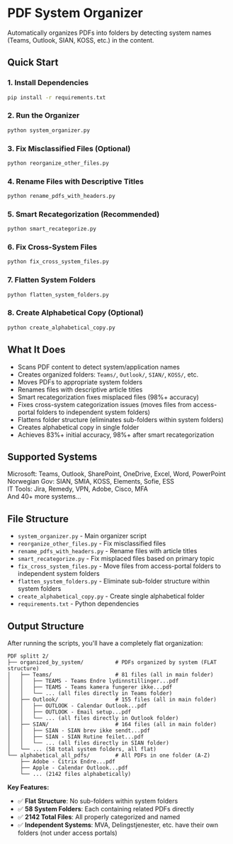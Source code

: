 # PDF System Organizer

Automatically organizes PDFs into folders by detecting system names (Teams, Outlook, SIAN, KOSS, etc.) in the content.

## Quick Start

### 1. Install Dependencies
```bash
pip install -r requirements.txt
```

### 2. Run the Organizer
```bash
python system_organizer.py
```

### 3. Fix Misclassified Files (Optional)
```bash
python reorganize_other_files.py
```

### 4. Rename Files with Descriptive Titles
```bash
python rename_pdfs_with_headers.py
```

### 5. Smart Recategorization (Recommended)
```bash
python smart_recategorize.py
```

### 6. Fix Cross-System Files
```bash
python fix_cross_system_files.py
```

### 7. Flatten System Folders
```bash
python flatten_system_folders.py
```

### 8. Create Alphabetical Copy (Optional)
```bash
python create_alphabetical_copy.py
```

## What It Does

- Scans PDF content to detect system/application names
- Creates organized folders: `Teams/`, `Outlook/`, `SIAN/`, `KOSS/`, etc.
- Moves PDFs to appropriate system folders
- Renames files with descriptive article titles
- Smart recategorization fixes misplaced files (98%+ accuracy)
- Fixes cross-system categorization issues (moves files from access-portal folders to independent system folders)
- Flattens folder structure (eliminates sub-folders within system folders)
- Creates alphabetical copy in single folder
- Achieves 83%+ initial accuracy, 98%+ after smart recategorization

## Supported Systems

Microsoft: Teams, Outlook, SharePoint, OneDrive, Excel, Word, PowerPoint  
Norwegian Gov: SIAN, SMIA, KOSS, Elements, Sofie, ESS  
IT Tools: Jira, Remedy, VPN, Adobe, Cisco, MFA  
And 40+ more systems...

## File Structure

- `system_organizer.py` - Main organizer script
- `reorganize_other_files.py` - Fix misclassified files
- `rename_pdfs_with_headers.py` - Rename files with article titles
- `smart_recategorize.py` - Fix misplaced files based on primary topic
- `fix_cross_system_files.py` - Move files from access-portal folders to independent system folders
- `flatten_system_folders.py` - Eliminate sub-folder structure within system folders
- `create_alphabetical_copy.py` - Create single alphabetical folder
- `requirements.txt` - Python dependencies

## Output Structure

After running the scripts, you'll have a completely flat organization:

```
PDF splitt 2/
├── organized_by_system/          # PDFs organized by system (FLAT structure)
│   ├── Teams/                    # 81 files (all in main folder)
│   │   ├── TEAMS - Teams Endre lydinnstillinger...pdf
│   │   ├── TEAMS - Teams kamera fungerer ikke...pdf
│   │   └── ... (all files directly in Teams folder)
│   ├── Outlook/                  # 155 files (all in main folder)
│   │   ├── OUTLOOK - Calendar Outlook...pdf
│   │   ├── OUTLOOK - Email setup...pdf
│   │   └── ... (all files directly in Outlook folder)
│   ├── SIAN/                     # 164 files (all in main folder)
│   │   ├── SIAN - SIAN brev ikke sendt...pdf
│   │   ├── SIAN - SIAN Rutine feilet...pdf
│   │   └── ... (all files directly in SIAN folder)
│   └── ... (58 total system folders, all flat)
└── alphabetical_all_pdfs/        # All PDFs in one folder (A-Z)
    ├── Adobe - Citrix Endre...pdf
    ├── Apple - Calendar Outlook...pdf
    └── ... (2142 files alphabetically)
```

**Key Features:**
- ✅ **Flat Structure**: No sub-folders within system folders
- ✅ **58 System Folders**: Each containing related PDFs directly
- ✅ **2142 Total Files**: All properly categorized and named
- ✅ **Independent Systems**: MVA, Delingstjenester, etc. have their own folders (not under access portals)